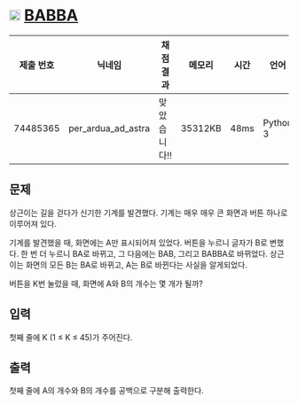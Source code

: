 # <img width="20px"  src="https://d2gd6pc034wcta.cloudfront.net/tier/6.svg" class="solvedac-tier"> [BABBA](https://www.acmicpc.net/problem/9625) 

| 제출 번호 | 닉네임 | 채점 결과 | 메모리 | 시간 | 언어 | 코드 길이 |
|---|---|---|---|---|---|---|
|74485365|per_ardua_ad_astra|맞았습니다!! |35312KB|48ms|Python 3|720B|

## 문제
<p>상근이는 길을 걷다가 신기한 기계를 발견했다. 기계는 매우 매우 큰 화면과 버튼 하나로 이루어져 있다.</p>

<p>기계를 발견했을 때, 화면에는 A만 표시되어져 있었다. 버튼을 누르니 글자가 B로 변했다. 한 번 더 누르니 BA로 바뀌고, 그 다음에는 BAB, 그리고 BABBA로 바뀌었다. 상근이는 화면의 모든 B는 BA로 바뀌고, A는 B로 바뀐다는 사실을 알게되었다.</p>

<p>버튼을 K번 눌렀을 때, 화면에 A와 B의 개수는 몇 개가 될까?</p>

## 입력
<p>첫째 줄에 K (1 ≤ K ≤ 45)가 주어진다.</p>

## 출력
<p>첫째 줄에 A의 개수와 B의 개수를 공백으로 구분해 출력한다.</p>

